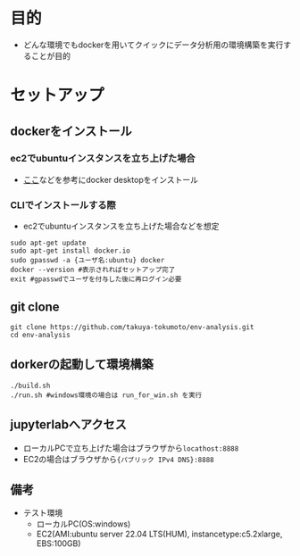 # 目的

- どんな環境でもdockerを用いてクイックにデータ分析用の環境構築を実行することが目的

# セットアップ
## dockerをインストール
### ec2でubuntuインスタンスを立ち上げた場合
- [ここ](https://docs.docker.com/desktop/)などを参考にdocker desktopをインストール

### CLIでインストールする際
- ec2でubuntuインスタンスを立ち上げた場合などを想定
```
sudo apt-get update
sudo apt-get install docker.io
sudo gpasswd -a {ユーザ名:ubuntu} docker
docker --version #表示されればセットアップ完了
exit #gpasswdでユーザを付与した後に再ログイン必要
```

## git clone
```
git clone https://github.com/takuya-tokumoto/env-analysis.git
cd env-analysis
```

## dorkerの起動して環境構築

```
./build.sh
./run.sh #windows環境の場合は run_for_win.sh を実行
```

## jupyterlabへアクセス

- ローカルPCで立ち上げた場合はブラウザから`locathost:8888`
- EC2の場合はブラウザから`{パブリック IPv4 DNS}:8888`


## 備考
- テスト環境
  - ローカルPC(OS:windows)
  - EC2(AMI:ubuntu server 22.04 LTS(HUM), instancetype:c5.2xlarge, EBS:100GB)
